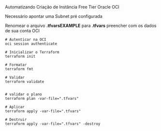 Automatizando Criação de Instância Free Tier Oracle OCI


Necessário apontar uma Subnet pré configurada

Renomear o arquivo **.tfvarsEXAMPLE** para **.tfvars** preencher com os dados de sua conta OCI



```
# Autenticar na OCI
oci session authenticate

# Inicializar o Terraform 
terraform init

# Formatar
terraform fmt

# Validar
terraform validate


# validar o plano
terraform plan -var-file=".tfvars"

# Aplicar
terraform apply -var-file=".tfvars"

# Destruir
terraform apply -var-file=".tfvars" -destroy

```


